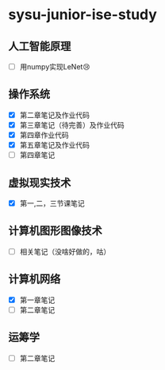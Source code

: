 # sysu-junior-ise-study

## 人工智能原理
- [ ] 用numpy实现LeNet:cry:

## 操作系统
- [X] 第二章笔记及作业代码
- [X] 第三章笔记（待完善）及作业代码
- [X] 第四章作业代码
- [X] 第五章笔记及作业代码
- [ ] 第四章笔记

## 虚拟现实技术
- [X] 第一,二，三节课笔记

## 计算机图形图像技术
- [ ] 相关笔记（没啥好做的，咕）

## 计算机网络
- [X] 第一章笔记
- [ ] 第二章笔记

## 运筹学
- [ ] 第二章笔记
